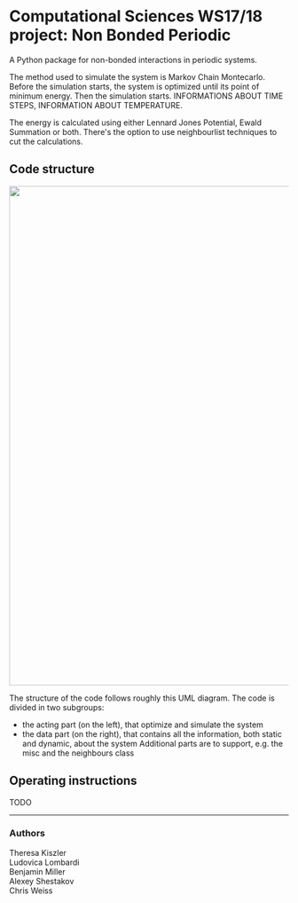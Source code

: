 # Computational Sciences WS17/18 project: Non Bonded Periodic

A Python package for non-bonded interactions in periodic systems.

The method used to simulate the system is Markov Chain Montecarlo. Before the simulation starts, the system is optimized until its point of minimum energy. Then the simulation starts. INFORMATIONS ABOUT TIME STEPS, INFORMATION ABOUT TEMPERATURE.

The energy is calculated using either Lennard Jones Potential, Ewald Summation or both.
There's the option to use neighbourlist techniques to cut the calculations.


## Code structure


<p align="center">
  <img src="https://i.imgur.com/HInt9o3.png" width="900"/>
</p>

The structure of the code follows roughly this UML diagram.
The code is divided in two subgroups:
  * the acting part (on the left), that optimize and simulate the system
  * the data part (on the right), that contains all the information, both static and dynamic, about the system
Additional parts are to support, e.g. the misc and the neighbours class


## Operating instructions
TODO

---

### Authors 

Theresa Kiszler  
Ludovica Lombardi  
Benjamin Miller  
Alexey Shestakov  
Chris Weiss
